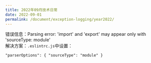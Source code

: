 ```yaml
---
title: 2022年09月技术日常
date: 2022-09-01
permalink: /document/exception-logging/year2022/
---
```


错误信息：Parsing error: 'import' and 'export' may appear only with 'sourceType: module'
<br>
解决方案：`.eslintrc.js`中设置：
```react
"parserOptions": { "sourceType": "module" }
```


